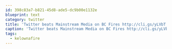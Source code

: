 ```yaml
---
id: 398c83a7-b821-45d8-ade5-dc9b00e1132e
blueprint: text
category: twitter
title: 'Twitter beats Mainstream Media on BC Fires http://cli.gs/yLVbT #kelownafire'
caption: 'Twitter beats Mainstream Media on BC Fires http://cli.gs/yLVbT <span class="hashtag hashtag_local">#<a href="http://tweettemp.darylchymko.ca/?tag=kelownafire">kelownafire</a>'
tags:
  - kelownafire
---
```

